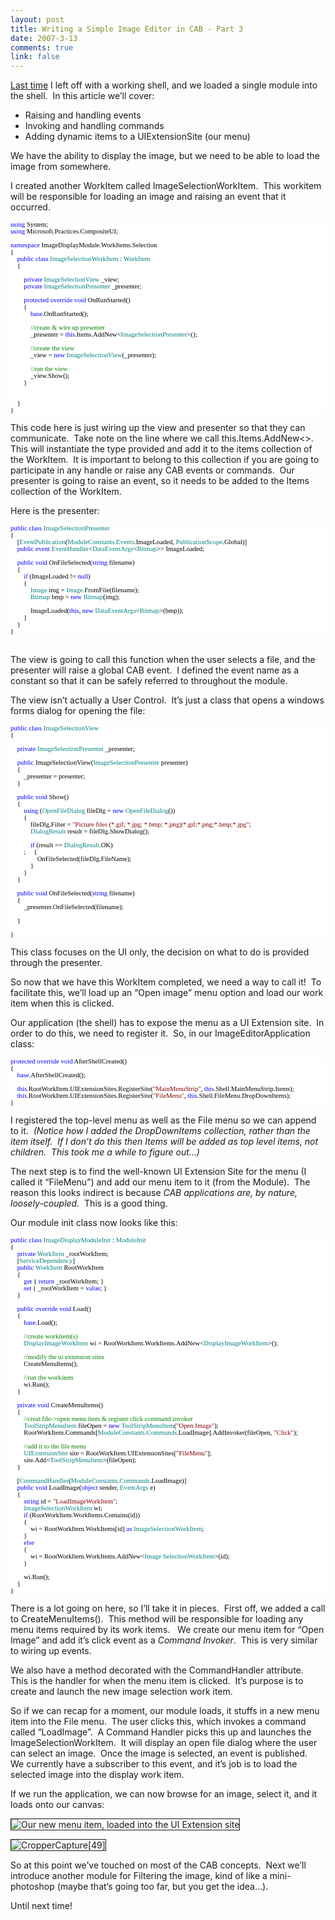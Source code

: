 ```yaml
--- 
layout: post
title: Writing a Simple Image Editor in CAB - Part 3
date: 2007-3-13
comments: true
link: false
---
```

<p><a href="http://www.flux88.com/2007/03/09/Writing+A+Simple+Image+Editor+In+CAB++Part+2.aspx">Last time</a> I left off with a working shell, and we loaded a single module into the shell.&nbsp; In this article we&rsquo;ll cover:</p><ul><li>Raising and handling events</li><li>Invoking and handling commands</li><li>Adding dynamic items to a UIExtensionSite (our menu)</li></ul><p>We have the ability to display the image, but we need to be able to load the image from somewhere.&nbsp; </p><p>I created another WorkItem called ImageSelectionWorkItem.&nbsp; This workitem will be responsible for loading an image and raising an event that it occurred.</p><div style="FONT-SIZE: 8pt; BACKGROUND: white; COLOR: black; FONT-FAMILY: Consolas"><p style="MARGIN: 0px"><span style="COLOR: blue">using</span> System;</p><p style="MARGIN: 0px"><span style="COLOR: blue">using</span> Microsoft.Practices.CompositeUI;</p><p style="MARGIN: 0px">&nbsp;</p><p style="MARGIN: 0px"><span style="COLOR: blue">namespace</span> ImageDisplayModule.WorkItems.Selection</p><p style="MARGIN: 0px">{</p><p style="MARGIN: 0px">&nbsp; &nbsp; <span style="COLOR: blue">public</span> <span style="COLOR: blue">class</span> <span style="COLOR: teal">ImageSelectionWorkItem</span> : <span style="COLOR: teal">WorkItem</span></p><p style="MARGIN: 0px">&nbsp; &nbsp; {</p><p style="MARGIN: 0px">&nbsp;</p><p style="MARGIN: 0px">&nbsp; &nbsp; &nbsp; &nbsp; <span style="COLOR: blue">private</span> <span style="COLOR: teal">ImageSelectionView</span> _view;</p><p style="MARGIN: 0px">&nbsp; &nbsp; &nbsp; &nbsp; <span style="COLOR: blue">private</span> <span style="COLOR: teal">ImageSelectionPresenter</span> _presenter;</p><p style="MARGIN: 0px">&nbsp;</p><p style="MARGIN: 0px">&nbsp; &nbsp; &nbsp; &nbsp; <span style="COLOR: blue">protected</span> <span style="COLOR: blue">override</span> <span style="COLOR: blue">void</span> OnRunStarted()</p><p style="MARGIN: 0px">&nbsp; &nbsp; &nbsp; &nbsp; {</p><p style="MARGIN: 0px">&nbsp; &nbsp; &nbsp; &nbsp; &nbsp; &nbsp; <span style="COLOR: blue">base</span>.OnRunStarted();</p><p style="MARGIN: 0px">&nbsp;</p><p style="MARGIN: 0px">&nbsp; &nbsp; &nbsp; &nbsp; &nbsp; &nbsp; <span style="COLOR: green">//create &amp; wire up presenter</span></p><p style="MARGIN: 0px">&nbsp; &nbsp; &nbsp; &nbsp; &nbsp; &nbsp; _presenter = <span style="COLOR: blue">this</span>.Items.AddNew&lt;<span style="COLOR: teal">ImageSelectionPresenter</span>&gt;();</p><p style="MARGIN: 0px">&nbsp;</p><p style="MARGIN: 0px">&nbsp; &nbsp; &nbsp; &nbsp; &nbsp; &nbsp; <span style="COLOR: green">//create the view</span></p><p style="MARGIN: 0px">&nbsp; &nbsp; &nbsp; &nbsp; &nbsp; &nbsp; _view = <span style="COLOR: blue">new</span> <span style="COLOR: teal">ImageSelectionView</span>(_presenter);</p><p style="MARGIN: 0px">&nbsp;</p><p style="MARGIN: 0px">&nbsp; &nbsp; &nbsp; &nbsp; &nbsp; &nbsp; <span style="COLOR: green">//run the view</span></p><p style="MARGIN: 0px">&nbsp; &nbsp; &nbsp; &nbsp; &nbsp; &nbsp; _view.Show();&nbsp; &nbsp; &nbsp; &nbsp; &nbsp; </p><p style="MARGIN: 0px">&nbsp; &nbsp; &nbsp; &nbsp; }&nbsp; &nbsp; &nbsp; &nbsp; &nbsp; &nbsp; </p><p style="MARGIN: 0px">&nbsp;</p><p style="MARGIN: 0px">&nbsp;</p><p style="MARGIN: 0px">&nbsp; &nbsp; }</p><p style="MARGIN: 0px">}</p></div><!--EndFragment--><p>This code here is just wiring up the view and presenter so that they can communicate.&nbsp; Take note on the line where we call this.Items.AddNew&lt;&gt;.&nbsp; This will instantiate the type provided and add it to the items collection of the WorkItem.&nbsp; It is important to belong to this collection if you are going to participate in any handle or raise any CAB events or commands.&nbsp; Our presenter is going to raise an event, so it needs to be added to the Items collection of the WorkItem.</p><p>Here is the presenter:</p><div style="FONT-SIZE: 8pt; BACKGROUND: white; COLOR: black; FONT-FAMILY: Consolas"><p style="MARGIN: 0px"><span style="COLOR: blue">public</span> <span style="COLOR: blue">class</span> <span style="COLOR: teal">ImageSelectionPresenter</span></p><p style="MARGIN: 0px">{</p><p style="MARGIN: 0px">&nbsp; &nbsp; [<span style="COLOR: teal">EventPublication</span>(<span style="COLOR: teal">ModuleConstants</span>.<span style="COLOR: teal">Events</span>.ImageLoaded, <span style="COLOR: teal">PublicationScope</span>.Global)]</p><p style="MARGIN: 0px">&nbsp; &nbsp; <span style="COLOR: blue">public</span> <span style="COLOR: blue">event</span> <span style="COLOR: teal">EventHandler</span>&lt;<span style="COLOR: teal">DataEventArgs</span>&lt;<span style="COLOR: teal">Bitmap</span>&gt;&gt; ImageLoaded;</p><p style="MARGIN: 0px">&nbsp;</p><p style="MARGIN: 0px">&nbsp; &nbsp; <span style="COLOR: blue">public</span> <span style="COLOR: blue">void</span> OnFileSelected(<span style="COLOR: blue">string</span> filename)</p><p style="MARGIN: 0px">&nbsp; &nbsp; {</p><p style="MARGIN: 0px">&nbsp; &nbsp; &nbsp; &nbsp; <span style="COLOR: blue">if</span> (ImageLoaded != <span style="COLOR: blue">null</span>)</p><p style="MARGIN: 0px">&nbsp; &nbsp; &nbsp; &nbsp; {</p><p style="MARGIN: 0px">&nbsp; &nbsp; &nbsp; &nbsp; &nbsp; &nbsp; <span style="COLOR: teal">Image</span> img = <span style="COLOR: teal">Image</span>.FromFile(filename);</p><p style="MARGIN: 0px">&nbsp; &nbsp; &nbsp; &nbsp; &nbsp; &nbsp; <span style="COLOR: teal">Bitmap</span> bmp = <span style="COLOR: blue">new</span> <span style="COLOR: teal">Bitmap</span>(img);</p><p style="MARGIN: 0px">&nbsp;</p><p style="MARGIN: 0px">&nbsp; &nbsp; &nbsp; &nbsp; &nbsp; &nbsp; ImageLoaded(<span style="COLOR: blue">this</span>, <span style="COLOR: blue">new</span> <span style="COLOR: teal">DataEventArgs</span>&lt;<span style="COLOR: teal">Bitmap</span>&gt;(bmp));</p><p style="MARGIN: 0px">&nbsp; &nbsp; &nbsp; &nbsp; }</p><p style="MARGIN: 0px">&nbsp; &nbsp; }</p><p style="MARGIN: 0px">}</p></div><p><!--EndFragment--><br />The view is going to call this function when the user selects a file, and the presenter will raise a global CAB event.&nbsp; I defined the event name as a constant so that it can be safely referred to throughout the module.</p><p>The view isn&rsquo;t actually a User Control.&nbsp; It&rsquo;s just a class that opens a windows forms dialog for opening the file:</p><div style="FONT-SIZE: 8pt; BACKGROUND: white; COLOR: black; FONT-FAMILY: Consolas"><p style="MARGIN: 0px"><span style="COLOR: blue">public</span> <span style="COLOR: blue">class</span> <span style="COLOR: teal">ImageSelectionView</span></p><p style="MARGIN: 0px">{</p><p style="MARGIN: 0px">&nbsp;</p><p style="MARGIN: 0px">&nbsp; &nbsp; <span style="COLOR: blue">private</span> <span style="COLOR: teal">ImageSelectionPresenter</span> _presenter; </p><p style="MARGIN: 0px">&nbsp;</p><p style="MARGIN: 0px">&nbsp; &nbsp; <span style="COLOR: blue">public</span> ImageSelectionView(<span style="COLOR: teal">ImageSelectionPresenter</span> presenter)</p><p style="MARGIN: 0px">&nbsp; &nbsp; {</p><p style="MARGIN: 0px">&nbsp; &nbsp; &nbsp; &nbsp; _presenter = presenter;</p><p style="MARGIN: 0px">&nbsp; &nbsp; }</p><p style="MARGIN: 0px">&nbsp;</p><p style="MARGIN: 0px">&nbsp; &nbsp; <span style="COLOR: blue">public</span> <span style="COLOR: blue">void</span> Show()</p><p style="MARGIN: 0px">&nbsp; &nbsp; {</p><p style="MARGIN: 0px">&nbsp; &nbsp; &nbsp; &nbsp; <span style="COLOR: blue">using</span> (<span style="COLOR: teal">OpenFileDialog</span> fileDlg = <span style="COLOR: blue">new</span> <span style="COLOR: teal">OpenFileDialog</span>())</p><p style="MARGIN: 0px">&nbsp; &nbsp; &nbsp; &nbsp; {</p><p style="MARGIN: 0px">&nbsp; &nbsp; &nbsp; &nbsp; &nbsp; &nbsp; fileDlg.Filter = <span style="COLOR: maroon">"Picture files (*.gif; *.jpg; *.bmp; *.png)|*.gif;*.png;*.bmp;*.jpg"</span>;</p><p style="MARGIN: 0px">&nbsp; &nbsp; &nbsp; &nbsp; &nbsp; &nbsp; <span style="COLOR: teal">DialogResult</span> result = fileDlg.ShowDialog();</p><p style="MARGIN: 0px">&nbsp;</p><p style="MARGIN: 0px">&nbsp; &nbsp; &nbsp; &nbsp; &nbsp; &nbsp; <span style="COLOR: blue">if</span> (result == <span style="COLOR: teal">DialogResult</span>.OK)</p><p style="MARGIN: 0px">&nbsp; &nbsp; &nbsp; &nbsp
; &nbsp; &nbsp; {</p><p style="MARGIN: 0px">&nbsp; &nbsp; &nbsp; &nbsp; &nbsp; &nbsp; &nbsp; &nbsp; OnFileSelected(fileDlg.FileName);</p><p style="MARGIN: 0px">&nbsp; &nbsp; &nbsp; &nbsp; &nbsp; &nbsp; }</p><p style="MARGIN: 0px">&nbsp; &nbsp; &nbsp; &nbsp; }</p><p style="MARGIN: 0px">&nbsp; &nbsp; }</p><p style="MARGIN: 0px">&nbsp;</p><p style="MARGIN: 0px">&nbsp; &nbsp; <span style="COLOR: blue">public</span> <span style="COLOR: blue">void</span> OnFileSelected(<span style="COLOR: blue">string</span> filename)</p><p style="MARGIN: 0px">&nbsp; &nbsp; {</p><p style="MARGIN: 0px">&nbsp; &nbsp; &nbsp; &nbsp; _presenter.OnFileSelected(filename);</p><p style="MARGIN: 0px">&nbsp;</p><p style="MARGIN: 0px">&nbsp; &nbsp; }</p><p style="MARGIN: 0px">&nbsp;</p><p style="MARGIN: 0px">}</p></div><p>This class focuses on the UI only, the decision on what to do is provided through the presenter.</p><p>So now that we have this WorkItem completed, we need a way to call it!&nbsp; To facilitate this, we&rsquo;ll load up an &ldquo;Open image&rdquo; menu option and load our work item when this is clicked.</p><p>Our application (the shell) has to expose the menu as a UI Extension site.&nbsp; In order to do this, we need to register it.&nbsp; So, in our ImageEditorApplication class:</p><div style="FONT-SIZE: 8pt; BACKGROUND: white; COLOR: black; FONT-FAMILY: Consolas"><p style="MARGIN: 0px"><span style="COLOR: blue">protected</span> <span style="COLOR: blue">override</span> <span style="COLOR: blue">void</span> AfterShellCreated()</p><p style="MARGIN: 0px">{</p><p style="MARGIN: 0px">&nbsp; &nbsp; <span style="COLOR: blue">base</span>.AfterShellCreated();</p><p style="MARGIN: 0px">&nbsp;</p><p style="MARGIN: 0px">&nbsp; &nbsp; <span style="COLOR: blue">this</span>.RootWorkItem.UIExtensionSites.RegisterSite(<span style="COLOR: maroon">"MainMenuStrip"</span>, <span style="COLOR: blue">this</span>.Shell.MainMenuStrip.Items);</p><p style="MARGIN: 0px">&nbsp; &nbsp; <span style="COLOR: blue">this</span>.RootWorkItem.UIExtensionSites.RegisterSite(<span style="COLOR: maroon">"FileMenu"</span>, <span style="COLOR: blue">this</span>.Shell.FileMenu.DropDownItems);</p><p style="MARGIN: 0px">}</p></div><!--EndFragment--><p>I registered the top-level menu as well as the File menu so we can append to it.&nbsp; <em>(Notice how I added the DropDownItems collection, rather than the item itself.&nbsp; If I don&rsquo;t&nbsp;do this then Items will be added as top level items, not children.&nbsp; This took me a while to figure out&hellip;)</em></p><p>The next step is to find the well-known UI Extension Site for the menu (I called it &ldquo;FileMenu&rdquo;) and add our menu item to it (from the Module).&nbsp; The reason this looks indirect is because <em>CAB applications are, by nature, loosely-coupled.</em>&nbsp; This is a good thing.</p><p>Our module init class now looks like this:</p><div style="FONT-SIZE: 8pt; BACKGROUND: white; COLOR: black; FONT-FAMILY: Consolas"><p style="MARGIN: 0px"><span style="COLOR: blue">public</span> <span style="COLOR: blue">class</span> <span style="COLOR: teal">ImageDisplayModuleInit</span> : <span style="COLOR: teal">ModuleInit</span></p><p style="MARGIN: 0px">{</p><p style="MARGIN: 0px">&nbsp; &nbsp; <span style="COLOR: blue">private</span> <span style="COLOR: teal">WorkItem</span> _rootWorkItem;</p><p style="MARGIN: 0px">&nbsp; &nbsp; [<span style="COLOR: teal">ServiceDependency</span>]</p><p style="MARGIN: 0px">&nbsp; &nbsp; <span style="COLOR: blue">public</span> <span style="COLOR: teal">WorkItem</span> RootWorkItem</p><p style="MARGIN: 0px">&nbsp; &nbsp; {</p><p style="MARGIN: 0px">&nbsp; &nbsp; &nbsp; &nbsp; <span style="COLOR: blue">get</span> { <span style="COLOR: blue">return</span> _rootWorkItem; }</p><p style="MARGIN: 0px">&nbsp; &nbsp; &nbsp; &nbsp; <span style="COLOR: blue">set</span> { _rootWorkItem = <span style="COLOR: blue">value</span>; }</p><p style="MARGIN: 0px">&nbsp; &nbsp; }</p><p style="MARGIN: 0px">&nbsp;</p><p style="MARGIN: 0px">&nbsp; &nbsp; <span style="COLOR: blue">public</span> <span style="COLOR: blue">override</span> <span style="COLOR: blue">void</span> Load()</p><p style="MARGIN: 0px">&nbsp; &nbsp; {</p><p style="MARGIN: 0px">&nbsp; &nbsp; &nbsp; &nbsp; <span style="COLOR: blue">base</span>.Load();&nbsp; &nbsp; &nbsp; &nbsp; &nbsp; &nbsp; &nbsp; &nbsp; &nbsp; &nbsp; &nbsp; &nbsp; </p><p style="MARGIN: 0px">&nbsp;</p><p style="MARGIN: 0px">&nbsp; &nbsp; &nbsp; &nbsp; <span style="COLOR: green">//create workitem(s)</span></p><p style="MARGIN: 0px">&nbsp; &nbsp; &nbsp; &nbsp; <span style="COLOR: teal">DisplayImageWorkItem</span> wi = RootWorkItem.WorkItems.AddNew&lt;<span style="COLOR: teal">DisplayImageWorkItem</span>&gt;();</p><p style="MARGIN: 0px">&nbsp;</p><p style="MARGIN: 0px">&nbsp; &nbsp; &nbsp; &nbsp; <span style="COLOR: green">//modify the ui extension sites</span></p><p style="MARGIN: 0px">&nbsp; &nbsp; &nbsp; &nbsp; CreateMenuItems();</p><p style="MARGIN: 0px">&nbsp;</p><p style="MARGIN: 0px">&nbsp; &nbsp; &nbsp; &nbsp; <span style="COLOR: green">//run the workitem</span></p><p style="MARGIN: 0px">&nbsp; &nbsp; &nbsp; &nbsp; wi.Run();</p><p style="MARGIN: 0px">&nbsp; &nbsp; }</p><p style="MARGIN: 0px">&nbsp;</p><p style="MARGIN: 0px">&nbsp; &nbsp; <span style="COLOR: blue">private</span> <span style="COLOR: blue">void</span> CreateMenuItems()</p><p style="MARGIN: 0px">&nbsp; &nbsp; {&nbsp; &nbsp; &nbsp; &nbsp; &nbsp; &nbsp; </p><p style="MARGIN: 0px">&nbsp; &nbsp; &nbsp; &nbsp; <span style="COLOR: green">//creat file-&gt;open menu item &amp; register click command invoker</span></p><p style="MARGIN: 0px">&nbsp; &nbsp; &nbsp; &nbsp; <span style="COLOR: teal">ToolStripMenuItem</span> fileOpen = <span style="COLOR: blue">new</span> <span style="COLOR: teal">ToolStripMenuItem</span>(<span style="COLOR: maroon">"Open Image"</span>);</p><p style="MARGIN: 0px">&nbsp; &nbsp; &nbsp; &nbsp; RootWorkItem.Commands[<span style="COLOR: teal">ModuleConstants</span>.<span style="COLOR: teal">Commands</span>.LoadImage].AddInvoker(fileOpen, <span style="COLOR: maroon">"Click"</span>); </p><p style="MARGIN: 0px">&nbsp;</p><p style="MARGIN: 0px">&nbsp; &nbsp; &nbsp; &nbsp; <span style="COLOR: green">//add it to the file menu</span></p><p style="MARGIN: 0px">&nbsp; &nbsp; &nbsp; &nbsp; <span style="COLOR: teal">UIExtensionSite</span> site = RootWorkItem.UIExtensionSites[<span style="COLOR: maroon">"FileMenu"</span>];&nbsp; &nbsp; &nbsp; &nbsp; &nbsp; &nbsp; &nbsp; &nbsp; &nbsp; &nbsp; &nbsp; &nbsp; </p><p style="MARGIN: 0px">&nbsp; &nbsp; &nbsp; &nbsp; site.Add&lt;<span style="COLOR: teal">ToolStripMenuItem</span>&gt;(fileOpen);</p><p style="MARGIN: 0px">&nbsp; &nbsp; }</p><p style="MARGIN: 0px">&nbsp;</p><p style="MARGIN: 0px">&nbsp; &nbsp; [<span style="COLOR: teal">CommandHandler</span>(<span style="COLOR: teal">ModuleConstants</span>.<span style="COLOR: teal">Commands</span>.LoadImage)]</p><p style="MARGIN: 0px">&nbsp; &nbsp; <span style="COLOR: blue">public</span> <span style="COLOR: blue">void</span> LoadImage(<span style="COLOR: blue">object</span> sender, <span style="COLOR: teal">EventArgs</span> e)</p><p style="MARGIN: 0px">&nbsp; &nbsp; {</p><p style="MARGIN: 0px">&nbsp; &nbsp; &nbsp; &nbsp; <span style="COLOR: blue">string</span> id = <span style="COLOR: maroon">"LoadImageWorkItem"</span>;</p><p style="MARGIN: 0px">&nbsp; &nbsp; &nbsp; &nbsp; <span style="COLOR: teal">ImageSelectionWorkItem</span> wi;</p><p style="MARGIN: 0px">&nbsp; &nbsp; &nbsp; &nbsp; <span style="COLOR: blue">if</span> (RootWorkItem.WorkItems.Contains(id))</p><p style="MARGIN: 0px">&nbsp; &nbsp; &nbsp; &nbsp; {</p><p style="MARGIN: 0px">&nbsp; &nbsp; &nbsp; &nbsp; &nbsp; &nbsp; wi = RootWorkItem.WorkItems[id] <span style="COLOR: blue">as</span> <span style="COLOR: teal">ImageSelectionWorkItem</span>;</p><p style="MARGIN: 0px">&nbsp; &nbsp; &nbsp; &nbsp; }</p><p style="MARGIN: 0px">&nbsp; &nbsp; &nbsp; &nbsp; <span style="COLOR: blue">else</span></p><p style="MARGIN: 0px">&nbsp; &nbsp; &nbsp; &nbsp; {</p><p style="MARGIN: 0px">&nbsp; &nbsp; &nbsp; &nbsp; &nbsp; &nbsp; wi = RootWorkItem.WorkItems.AddNew&lt;<span style="COLOR: teal">Image
SelectionWorkItem</span>&gt;(id);</p><p style="MARGIN: 0px">&nbsp; &nbsp; &nbsp; &nbsp; }</p><p style="MARGIN: 0px">&nbsp;</p><p style="MARGIN: 0px">&nbsp; &nbsp; &nbsp; &nbsp; wi.Run();</p><p style="MARGIN: 0px">&nbsp; &nbsp; }</p><p style="MARGIN: 0px">}</p></div><!--EndFragment--><p>There is a lot going on here, so I&rsquo;ll take it in pieces.&nbsp; First off, we added a call to CreateMenuItems().&nbsp; This method will be responsible for loading any menu items required by its work items.&nbsp;&nbsp; We create our menu item for &ldquo;Open Image&rdquo; and add it&rsquo;s click event as a <em>Command Invoker</em>.&nbsp; This is very similar to wiring up events.</p><p>We also have a method decorated with the CommandHandler attribute.&nbsp; This is the handler for when the menu item is clicked.&nbsp; It&rsquo;s purpose is to create and launch the new image selection work item.</p><p>So if we can recap for a moment, our module loads, it stuffs in a new menu item into the File menu.&nbsp; The user clicks this, which invokes a command called &ldquo;LoadImage&rdquo;.&nbsp; A Command Handler picks this up and launches the ImageSelectionWorkItem.&nbsp; It will display an open file dialog where the user can select an image.&nbsp; Once the image is selected, an event is published.&nbsp; We currently have a subscriber to this event, and it&rsquo;s job is to load the selected image into the display work item.</p><p>If we run the application, we can now browse for an image, select it, and it loads onto our canvas:</p><p><img src="/images/CropperCapture%5B48%5D_small.jpg" alt="Our new menu item, loaded into the UI Extension site"  border="1"  /></p><p><img src="/images/CropperCapture%5B49%5D_small.jpg" alt="CropperCapture[49]"  border="1"  /></p><p>So at this point we&rsquo;ve touched on most of the CAB concepts.&nbsp; Next we&rsquo;ll introduce another module for Filtering the image, kind of like a mini-photoshop (maybe that&rsquo;s going too far, but you get the idea&hellip;).</p><p>Until next time!</p>
